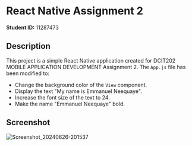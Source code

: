 # React Native Assignment 2

**Student ID:** 11287473

## Description

This project is a simple React Native application created for DCIT202 MOBILE APPLICATION DEVELOPMENT Assignment 2. The `App.js` file has been modified to:
- Change the background color of the `View` component.
- Display the text "My name is Emmanuel Neequaye".
- Increase the font size of the text to 24.
- Make the name "Emmanuel Neequaye" bold.

## Screenshot

![Screenshot_20240626-201537](https://github.com/ENEEQUAYE/rn-assignment2-11287473/assets/173492335/17b5c6ba-32b8-4206-94c0-d496bbd5031e)




